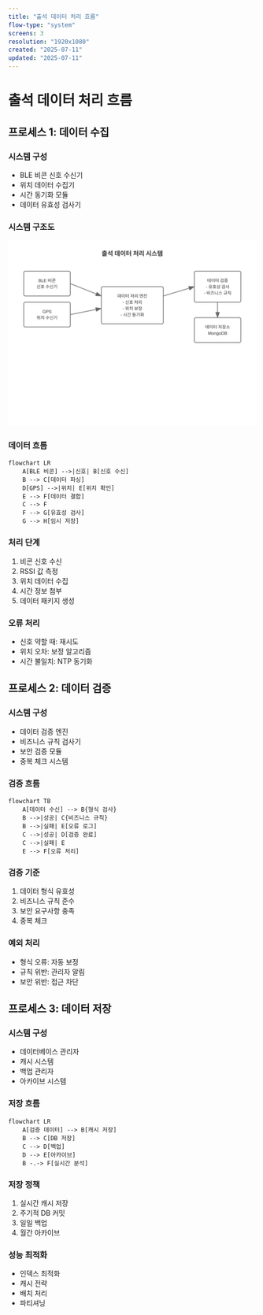 ```yaml
---
title: "출석 데이터 처리 흐름"
flow-type: "system"
screens: 3
resolution: "1920x1080"
created: "2025-07-11"
updated: "2025-07-11"
---
```


# 출석 데이터 처리 흐름

## 프로세스 1: 데이터 수집

### 시스템 구성
- BLE 비콘 신호 수신기
- 위치 데이터 수집기
- 시간 동기화 모듈
- 데이터 유효성 검사기

### 시스템 구조도
![데이터 처리 시스템](./images/attendance-data-flow/data-processing-system.svg)

### 데이터 흐름
```mermaid
flowchart LR
    A[BLE 비콘] -->|신호| B[신호 수신]
    B --> C[데이터 파싱]
    D[GPS] -->|위치| E[위치 확인]
    E --> F[데이터 결합]
    C --> F
    F --> G[유효성 검사]
    G --> H[임시 저장]
```

### 처리 단계
1. 비콘 신호 수신
2. RSSI 값 측정
3. 위치 데이터 수집
4. 시간 정보 첨부
5. 데이터 패키지 생성

### 오류 처리
- 신호 약할 때: 재시도
- 위치 오차: 보정 알고리즘
- 시간 불일치: NTP 동기화

## 프로세스 2: 데이터 검증

### 시스템 구성
- 데이터 검증 엔진
- 비즈니스 규칙 검사기
- 보안 검증 모듈
- 중복 체크 시스템

### 검증 흐름
```mermaid
flowchart TB
    A[데이터 수신] --> B{형식 검사}
    B -->|성공| C{비즈니스 규칙}
    B -->|실패| E[오류 로그]
    C -->|성공| D[검증 완료]
    C -->|실패| E
    E --> F[오류 처리]
```

### 검증 기준
1. 데이터 형식 유효성
2. 비즈니스 규칙 준수
3. 보안 요구사항 충족
4. 중복 체크

### 예외 처리
- 형식 오류: 자동 보정
- 규칙 위반: 관리자 알림
- 보안 위반: 접근 차단

## 프로세스 3: 데이터 저장

### 시스템 구성
- 데이터베이스 관리자
- 캐시 시스템
- 백업 관리자
- 아카이브 시스템

### 저장 흐름
```mermaid
flowchart LR
    A[검증 데이터] --> B[캐시 저장]
    B --> C[DB 저장]
    C --> D[백업]
    D --> E[아카이브]
    B -.-> F[실시간 분석]
```

### 저장 정책
1. 실시간 캐시 저장
2. 주기적 DB 커밋
3. 일일 백업
4. 월간 아카이브

### 성능 최적화
- 인덱스 최적화
- 캐시 전략
- 배치 처리
- 파티셔닝
